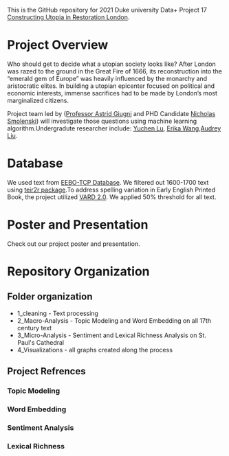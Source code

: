 This is the GitHub repository for 2021 Duke university Data+ Project 17 [Constructing Utopia in Restoration London](https://bigdata.duke.edu/projects/constructing-utopias-restoration-london).

# Project Overview
Who should get to decide what a utopian society looks like? After London was razed to the ground in the Great Fire of 1666, its reconstruction into the “emerald gem of Europe” was heavily influenced by the monarchy and aristocratic elites. In building a utopian epicenter focused on political and economic interests, immense sacrifices had to be made by London’s most marginalized citizens. 

Project team led by ([Professor Astrid Giugni](https://bigdata.duke.edu/people/astrid-adele-giugni) and PHD Candidate [Nicholas Smolenski](https://scholars.duke.edu/person/nicholas.smolenski)) will 
investigate those questions using machine learning algorithm.Undergradute researcher include: [Yuchen Lu](https://www.linkedin.com/in/yuchen-lu-2023/),
[Erika Wang](https://www.linkedin.com/in/erika-wang-90911a175/),[Audrey Liu](https://www.linkedin.com/in/audrey-liu-2b244a1a3/).

# Database
We used text from [EEBO-TCP Database](https://quod.lib.umich.edu/e/eebogroup/).
We filtered out 1600-1700 text using [teir2r package](https://rdrr.io/github/michaelgavin/tei2r/).To address spelling 
variation in Early English Printed Book, the project utilized [VARD 2.0](http://ucrel.lancs.ac.uk/vard/about/). We applied 50% threshold for 
all text. 

# Poster and Presentation
Check out our project poster and presentation. 

# Repository Organization
## Folder organization
* 1_cleaning - Text processing 
* 2_Macro-Analysis - Topic Modeling and Word Embedding on all 17th century text
* 3_Micro-Analysis - Sentiment and Lexical Richness Analysis on St. Paul's Cathedral
* 4_Visualizations - all graphs created along the process 

## Project Refrences 
### Topic Modeling 

### Word Embedding 

### Sentiment Analysis 

### Lexical Richness 




